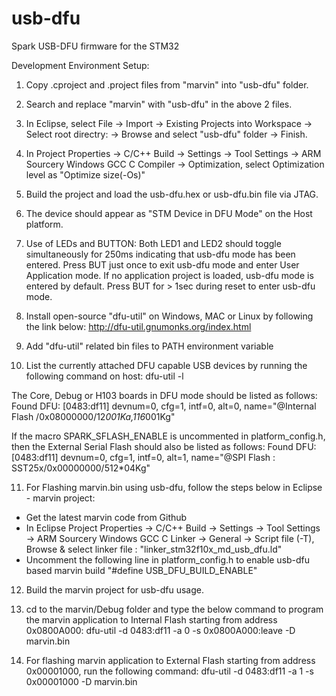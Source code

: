 # usb-dfu

Spark USB-DFU firmware for the STM32

Development Environment Setup:

1. Copy .cproject and .project files from "marvin" into "usb-dfu" folder.

2. Search and replace "marvin" with "usb-dfu" in the above 2 files.

3. In Eclipse, select File -> Import -> Existing Projects into Workspace -> Select root directry: -> Browse and select "usb-dfu" folder -> Finish.

4. In Project Properties -> C/C++ Build -> Settings -> Tool Settings -> ARM Sourcery Windows GCC C Compiler -> Optimization, select Optimization level as "Optimize size(-Os)"

5. Build the project and load the usb-dfu.hex or usb-dfu.bin file via JTAG.

6. The device should appear as "STM Device in DFU Mode" on the Host platform.

7. Use of LEDs and BUTTON:
Both LED1 and LED2 should toggle simultaneously for 250ms indicating that usb-dfu mode has been entered.
Press BUT just once to exit usb-dfu mode and enter User Application mode. If no application project is loaded, usb-dfu mode is entered by default.
Press BUT for > 1sec during reset to enter usb-dfu mode.

8. Install open-source "dfu-util" on Windows, MAC or Linux by following the link below:
http://dfu-util.gnumonks.org/index.html

9. Add "dfu-util" related bin files to PATH environment variable

10. List the currently attached DFU capable USB devices by running the following command on host:
dfu-util -l

The Core, Debug or H103 boards in DFU mode should be listed as follows:
Found DFU: [0483:df11] devnum=0, cfg=1, intf=0, alt=0, name="@Internal Flash  /0x08000000/12*001Ka,116*001Kg"

If the macro SPARK_SFLASH_ENABLE is uncommented in platform_config.h, then the External Serial Flash should also be listed as follows:
Found DFU: [0483:df11] devnum=0, cfg=1, intf=0, alt=1, name="@SPI Flash : SST25x/0x00000000/512*04Kg"

11. For Flashing marvin.bin using usb-dfu, follow the steps below in Eclipse - marvin project:
* Get the latest marvin code from Github
* In Eclipse Project Properties -> C/C++ Build -> Settings -> Tool Settings -> ARM Sourcery Windows GCC C Linker -> General -> Script file (-T),
Browse & select linker file : "linker_stm32f10x_md_usb_dfu.ld"
* Uncomment the following line in platform_config.h to enable usb-dfu based marvin build
"#define USB_DFU_BUILD_ENABLE"

12. Build the marvin project for usb-dfu usage.

13. cd to the marvin/Debug folder and type the below command to program the marvin application to Internal Flash starting from address 0x0800A000:
dfu-util -d 0483:df11 -a 0 -s 0x0800A000:leave -D marvin.bin

14. For flashing marvin application to External Flash starting from address 0x00001000, run the following command:
dfu-util -d 0483:df11 -a 1 -s 0x00001000 -D marvin.bin